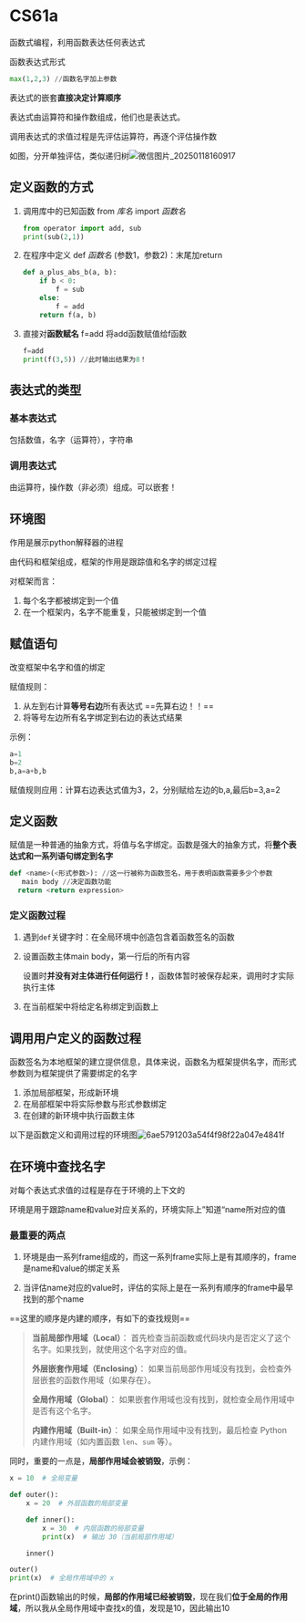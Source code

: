 # CS61a

函数式编程，利用函数表达任何表达式

函数表达式形式

```python
max(1,2,3) //函数名字加上参数
```

表达式的嵌套**直接决定计算顺序**

表达式由运算符和操作数组成，他们也是表达式。

调用表达式的求值过程是先评估运算符，再逐个评估操作数

如图，分开单独评估，类似递归树![微信图片_20250118160917](C:\Users\Oscar\Desktop\学习资料\微信图片_20250118160917.png)

## 定义函数的方式

1. 调用库中的已知函数 from *库名* import *函数名*

   ```python
   from operator import add, sub
   print(sub(2,1))
   ```
   
   


2. 在程序中定义 def  *函数名* (参数1，参数2)：末尾加return

   ```python
   def a_plus_abs_b(a, b):
       if b < 0:
           f = sub
       else:
           f = add
       return f(a, b)

3. 直接对**函数赋名** f=add 将add函数赋值给f函数

   ```python
   f=add
   print(f(3,5)) //此时输出结果为8！
   
   ```

## 表达式的类型

### 基本表达式

包括数值，名字（运算符），字符串

### 调用表达式

由运算符，操作数（非必须）组成。可以嵌套！

## 环境图

作用是展示python解释器的进程

由代码和框架组成，框架的作用是跟踪值和名字的绑定过程

对框架而言：

1. 每个名字都被绑定到一个值
2. 在一个框架内，名字不能重复，只能被绑定到一个值

## 赋值语句

改变框架中名字和值的绑定

赋值规则：

1. 从左到右计算**等号右边**所有表达式 ==先算右边！！==
2. 将等号左边所有名字绑定到右边的表达式结果

示例：

```python
a=1
b=2
b,a=a+b,b
```

赋值规则应用：计算右边表达式值为3，2，分别赋给左边的b,a,最后b=3,a=2

## 定义函数

赋值是一种普通的抽象方式，将值与名字绑定。函数是强大的抽象方式，将**整个表达式和一系列语句绑定到名字**

```python
def <name>(<形式参数>): //这一行被称为函数签名，用于表明函数需要多少个参数
   main body //决定函数功能
  return <return expression>
```

### 定义函数过程

1. 遇到`def`关键字时：在全局环境中创造包含着函数签名的函数

2. 设置函数主体main body，第一行后的所有内容

   设置时**并没有对主体进行任何运行！**，函数体暂时被保存起来，调用时才实际执行主体

3. 在当前框架中将给定名称绑定到函数上

## 调用用户定义的函数过程

函数签名为本地框架的建立提供信息，具体来说，函数名为框架提供名字，而形式参数则为框架提供了需要绑定的名字

1. 添加局部框架，形成新环境
2. 在局部框架中将实际参数与形式参数绑定
3. 在创建的新环境中执行函数主体

以下是函数定义和调用过程的环境图![6ae5791203a54f4f98f22a047e4841f](C:\Users\Oscar\Desktop\学习资料\6ae5791203a54f4f98f22a047e4841f.png)

## 在环境中查找名字

对每个表达式求值的过程是存在于环境的上下文的

环境是用于跟踪name和value对应关系的，环境实际上”知道“name所对应的值

### 最重要的两点

1. 环境是由一系列frame组成的，而这一系列frame实际上是有其顺序的，frame是name和value的绑定关系

2. 当评估name对应的value时，评估的实际上是在一系列有顺序的frame中最早找到的那个name

==这里的顺序是内建的顺序，有如下的查找规则==

> **当前局部作用域（Local）**：
> 首先检查当前函数或代码块内是否定义了这个名字。如果找到，就使用这个名字对应的值。
>
> **外层嵌套作用域（Enclosing）**：
> 如果当前局部作用域没有找到，会检查外层嵌套的函数作用域（如果存在）。
>
> **全局作用域（Global）**：
> 如果嵌套作用域也没有找到，就检查全局作用域中是否有这个名字。
>
> **内建作用域（Built-in）**：
> 如果全局作用域中没有找到，最后检查 Python 内建作用域（如内置函数 `len`、`sum` 等）。

同时，重要的一点是，**局部作用域会被销毁**，示例：

```python
x = 10  # 全局变量

def outer():
    x = 20  # 外层函数的局部变量

    def inner():
        x = 30  # 内层函数的局部变量
        print(x)  # 输出 30（当前局部作用域）

    inner()

outer()
print(x)  # 全局作用域中的 x

```

在print()函数输出的时候，**局部的作用域已经被销毁**，现在我们**位于全局的作用域**，所以我从全局作用域中查找x的值，发现是10，因此输出10